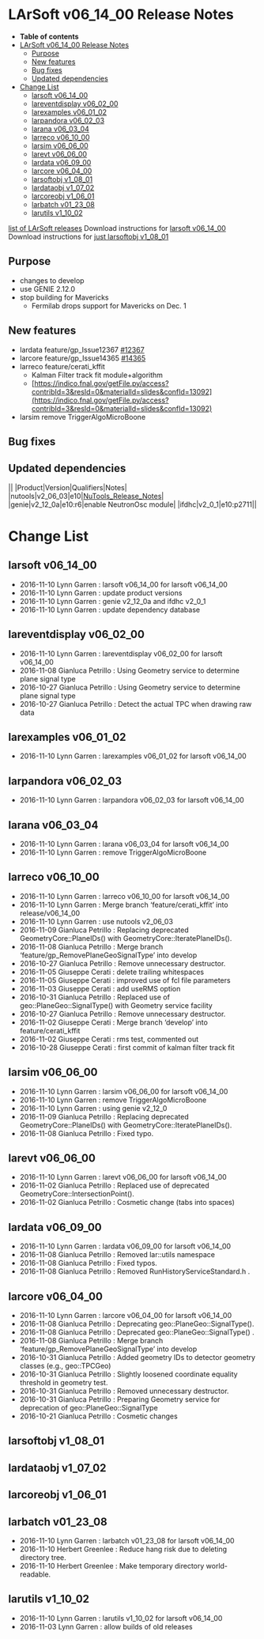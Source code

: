 LArSoft v06_14_00 Release Notes
======================================================================

-   **Table of contents**
-   [LArSoft v06_14_00 Release Notes](#LArSoft-v06_14_00-Release-Notes)
    -   [Purpose](#Purpose)
    -   [New features](#New-features)
    -   [Bug fixes](#Bug-fixes)
    -   [Updated dependencies](#Updated-dependencies)
-   [Change List](#Change-List)
    -   [larsoft v06_14_00](#larsoft-v06_14_00)
    -   [lareventdisplay v06_02_00](#lareventdisplay-v06_02_00)
    -   [larexamples v06_01_02](#larexamples-v06_01_02)
    -   [larpandora v06_02_03](#larpandora-v06_02_03)
    -   [larana v06_03_04](#larana-v06_03_04)
    -   [larreco v06_10_00](#larreco-v06_10_00)
    -   [larsim v06_06_00](#larsim-v06_06_00)
    -   [larevt v06_06_00](#larevt-v06_06_00)
    -   [lardata v06_09_00](#lardata-v06_09_00)
    -   [larcore v06_04_00](#larcore-v06_04_00)
    -   [larsoftobj v1_08_01](#larsoftobj-v1_08_01)
    -   [lardataobj v1_07_02](#lardataobj-v1_07_02)
    -   [larcoreobj v1_06_01](#larcoreobj-v1_06_01)
    -   [larbatch v01_23_08](#larbatch-v01_23_08)
    -   [larutils v1_10_02](#larutils-v1_10_02)

[list of LArSoft releases](LArSoft_release_list)
Download instructions for [larsoft v06_14_00](http://scisoft.fnal.gov/scisoft/bundles/larsoft/v06_14_00/larsoft-v06_14_00.html)
Download instructions for [just larsoftobj v1_08_01](http://scisoft.fnal.gov/scisoft/bundles/larsoftobj/v1_08_01/larsoftobj-v1_08_01.html)

Purpose
--------------------

-   changes to develop
-   use GENIE 2.12.0
-   stop building for Mavericks
    -   Fermilab drops support for Mavericks on Dec. 1

New features
------------------------------

-   lardata feature/gp_Issue12367 [\#12367](/redmine/issues/12367 "Necessary Maintenance: Merge namespaces lar::utils and lar::util (Closed)")
-   larcore feature/gp_Issue14365 [\#14365](/redmine/issues/14365 "Bug: Plane geometry object hosts readout information (Closed)")
-   larreco feature/cerati_kffit
    -   Kalman Filter track fit module+algorithm
    -   [https://indico.fnal.gov/getFile.py/access?contribId=3&resId=0&materialId=slides&confId=13092](https://indico.fnal.gov/getFile.py/access?contribId=3&resId=0&materialId=slides&confId=13092)
-   larsim remove TriggerAlgoMicroBoone

Bug fixes
------------------------

Updated dependencies
----------------------------------------------

||
|Product|Version|Qualifiers|Notes|
|nutools|v2_06_03|e10|[NuTools_Release_Notes](/redmine/projects/nutools/wiki/NuTools_Release_Notes#nutools-v2_06_03)|
|genie|v2_12_0a|e10:r6|enable NeutronOsc module|
|ifdhc|v2_0_1|e10:p2711||

Change List
============================

larsoft v06_14_00
------------------------------------------

-   2016-11-10 Lynn Garren : larsoft v06_14_00 for larsoft v06_14_00
-   2016-11-10 Lynn Garren : update product versions
-   2016-11-10 Lynn Garren : genie v2_12_0a and ifdhc v2_0_1
-   2016-11-10 Lynn Garren : update dependency database

lareventdisplay v06_02_00
----------------------------------------------------------

-   2016-11-10 Lynn Garren : lareventdisplay v06_02_00 for larsoft v06_14_00
-   2016-11-08 Gianluca Petrillo : Using Geometry service to determine plane signal type
-   2016-10-27 Gianluca Petrillo : Using Geometry service to determine plane signal type
-   2016-10-27 Gianluca Petrillo : Detect the actual TPC when drawing raw data

larexamples v06_01_02
--------------------------------------------------

-   2016-11-10 Lynn Garren : larexamples v06_01_02 for larsoft v06_14_00

larpandora v06_02_03
------------------------------------------------

-   2016-11-10 Lynn Garren : larpandora v06_02_03 for larsoft v06_14_00

larana v06_03_04
----------------------------------------

-   2016-11-10 Lynn Garren : larana v06_03_04 for larsoft v06_14_00
-   2016-11-10 Lynn Garren : remove TriggerAlgoMicroBoone

larreco v06_10_00
------------------------------------------

-   2016-11-10 Lynn Garren : larreco v06_10_00 for larsoft v06_14_00
-   2016-11-10 Lynn Garren : Merge branch ‘feature/cerati_kffit’ into release/v06_14_00
-   2016-11-10 Lynn Garren : use nutools v2_06_03
-   2016-11-09 Gianluca Petrillo : Replacing deprecated GeometryCore::PlaneIDs() with GeometryCore::IteratePlaneIDs().
-   2016-11-08 Gianluca Petrillo : Merge branch ‘feature/gp_RemovePlaneGeoSignalType’ into develop
-   2016-10-27 Gianluca Petrillo : Remove unnecessary destructor.
-   2016-11-05 Giuseppe Cerati : delete trailing whitespaces
-   2016-11-05 Giuseppe Cerati : improved use of fcl file parameters
-   2016-11-03 Giuseppe Cerati : add useRMS option
-   2016-10-31 Gianluca Petrillo : Replaced use of geo::PlaneGeo::SignalType() with Geometry service facility
-   2016-10-27 Gianluca Petrillo : Remove unnecessary destructor.
-   2016-11-02 Giuseppe Cerati : Merge branch ‘develop’ into feature/cerati_kffit
-   2016-11-02 Giuseppe Cerati : rms test, commented out
-   2016-10-28 Giuseppe Cerati : first commit of kalman filter track fit

larsim v06_06_00
----------------------------------------

-   2016-11-10 Lynn Garren : larsim v06_06_00 for larsoft v06_14_00
-   2016-11-10 Lynn Garren : remove TriggerAlgoMicroBoone
-   2016-11-10 Lynn Garren : using genie v2_12_0
-   2016-11-09 Gianluca Petrillo : Replacing deprecated GeometryCore::PlaneIDs() with GeometryCore::IteratePlaneIDs().
-   2016-11-08 Gianluca Petrillo : Fixed typo.

larevt v06_06_00
----------------------------------------

-   2016-11-10 Lynn Garren : larevt v06_06_00 for larsoft v06_14_00
-   2016-11-02 Gianluca Petrillo : Replaced use of deprecated GeometryCore::IntersectionPoint().
-   2016-11-02 Gianluca Petrillo : Cosmetic change (tabs into spaces)

lardata v06_09_00
------------------------------------------

-   2016-11-10 Lynn Garren : lardata v06_09_00 for larsoft v06_14_00
-   2016-11-08 Gianluca Petrillo : Removed lar::utils namespace
-   2016-11-08 Gianluca Petrillo : Fixed typos.
-   2016-11-08 Gianluca Petrillo : Removed RunHistoryServiceStandard.h .

larcore v06_04_00
------------------------------------------

-   2016-11-10 Lynn Garren : larcore v06_04_00 for larsoft v06_14_00
-   2016-11-08 Gianluca Petrillo : Deprecating geo::PlaneGeo::SignalType().
-   2016-11-08 Gianluca Petrillo : Deprecated geo::PlaneGeo::SignalType() .
-   2016-11-08 Gianluca Petrillo : Merge branch ‘feature/gp_RemovePlaneGeoSignalType’ into develop
-   2016-10-31 Gianluca Petrillo : Added geometry IDs to detector geometry classes (e.g., geo::TPCGeo)
-   2016-10-31 Gianluca Petrillo : Slightly loosened coordinate equality threshold in geometry test.
-   2016-10-31 Gianluca Petrillo : Removed unnecessary destructor.
-   2016-10-31 Gianluca Petrillo : Preparing Geometry service for deprecation of geo::PlaneGeo::SignalType
-   2016-10-21 Gianluca Petrillo : Cosmetic changes

larsoftobj v1_08_01
----------------------------------------------

lardataobj v1_07_02
----------------------------------------------

larcoreobj v1_06_01
----------------------------------------------

larbatch v01_23_08
--------------------------------------------

-   2016-11-10 Lynn Garren : larbatch v01_23_08 for larsoft v06_14_00
-   2016-11-10 Herbert Greenlee : Reduce hang risk due to deleting directory tree.
-   2016-11-10 Herbert Greenlee : Make temporary directory world-readable.

larutils v1_10_02
------------------------------------------

-   2016-11-10 Lynn Garren : larutils v1_10_02 for larsoft v06_14_00
-   2016-11-03 Lynn Garren : allow builds of old releases
